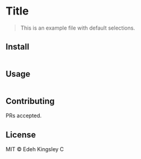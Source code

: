 # Title

> This is an example file with default selections.

## Install

```
```

## Usage

```
```

## Contributing

PRs accepted.

## License

MIT © Edeh Kingsley C